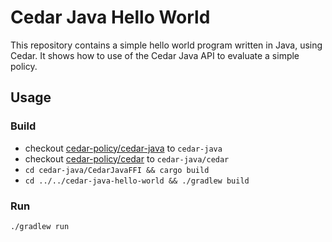 # Cedar Java Hello World

This repository contains a simple hello world program written in Java, using Cedar. 
It shows how to use of the Cedar Java API to evaluate a simple policy.

## Usage

### Build
- checkout [cedar-policy/cedar-java](https://github.com/cedar-policy/cedar-java) to `cedar-java`
- checkout [cedar-policy/cedar](https://github.com/cedar-policy/cedar) to `cedar-java/cedar`
- `cd cedar-java/CedarJavaFFI && cargo build`
- `cd ../../cedar-java-hello-world && ./gradlew build`

### Run
```shell
./gradlew run
```

